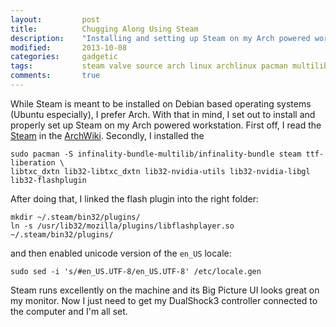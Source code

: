 ```yaml
---
layout:         post
title:          Chugging Along Using Steam
description:    "Installing and setting up Steam on my Arch powered workstation"
modified:       2013-10-08
categories:     gadgetic
tags:           steam valve source arch linux archlinux pacman multilib
comments:       true
---
```


While Steam is meant to be installed on Debian based operating systems (Ubuntu especially), I prefer Arch. With that in mind, I set out to install and properly set up Steam on my Arch powered workstation. First off, I read the [Steam][1] in the [ArchWiki][2]. Secondly, I 
installed the 

    sudo pacman -S infinality-bundle-multilib/infinality-bundle steam ttf-liberation \
    libtxc_dxtn lib32-libtxc_dxtn lib32-nvidia-utils lib32-nvidia-libgl lib32-flashplugin

After doing that, I linked the flash plugin into the right folder:

    mkdir ~/.steam/bin32/plugins/
    ln -s /usr/lib32/mozilla/plugins/libflashplayer.so ~/.steam/bin32/plugins/

and then enabled unicode version of the <code>en_US</code> locale:

    sudo sed -i 's/#en_US.UTF-8/en_US.UTF-8' /etc/locale.gen

Steam runs excellently on the machine and its Big Picture UI looks great on my monitor. Now I just need to get my DualShock3 controller connected to the computer and I'm all set.

[1]:    https://wiki.archlinux.org/index.php/Steam      "Steam article on the ArchWiki"
[2]:    https://wiki.archlinux.org/index.php/Main_Page  "Main page of the ArchWiki"
